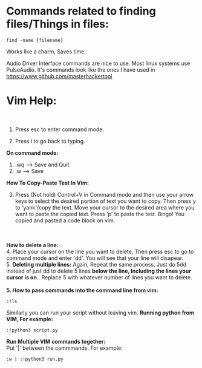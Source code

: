 <h1>Commands related to finding files/Things in files:</h1>




```
find -name {filename}
```




Works like a charm, Saves time.





Audio Driver Interface commands are nice to use. Most linux systems use PulseAudio. It's commands look like the ones I have used in https://www.github.com/masterhackertool


<h1>Vim Help:</h1></br>

1. Press esc to enter command mode.

2. Press i to go back to typing.

<b>On command mode:</b>

1. :wq --> Save and Quit
2. :w  --> Save

<b>How To Copy-Paste Test In Vim:</b>

3. Press (Not hold) Control+V in Command mode and then use your arrow keys to select the desired portion of text you want to copy.
Then press y to 'yank'/copy the text. Move your cursor to the desired area where you want to paste the copied text. Press 'p' to paste
the test. Bingo! You copied and pasted a code block on vim.
<br>
<br>
<b>How to delete a line:</b><br>
4. Place your cursor on the line you want to delete, Then press esc to go to command mode and enter 'dd'. You will see that your line will disapear.<br>
5. <b>Deleting multiple lines:</b> Again, Repeat the same process, Just do 5dd instead of just dd to delete 5 lines <b>below the line, Including the lines your cursor is on.</b>. Replace 5 with whatever number of lines you want to delete.
<br><br>
<b>5. How to pass commands into the command line from vim: </b><br>






```
:!ls
```




Similarly you can run your script without leaving vim.
<b>Running python from VIM, For example:</b><br>






```
:!python3 script.py
```



<b>Run Multiple VIM commands together: </b><br>
Put '|' between the commmands.
For example:
<br>





```
:w | :!python3 run.py
```
